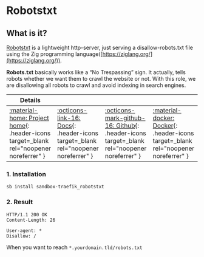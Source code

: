 # Robotstxt

## What is it?

[Robotstxt](https://github.com/mstroecker/zig-robotstxt) is a lightweight http-server, just serving a disallow-robots.txt file using the Zig programming language([https://ziglang.org/](https://ziglang.org/)).

__Robots.txt__ basically works like a “No Trespassing” sign. It actually, tells robots whether we want them to crawl the website or not. With this role, we are disallowing all robots to crawl and avoid indexing in search engines.

| Details     |             |             |             |
|-------------|-------------|-------------|-------------|
| [:material-home: Project home](https://github.com/mstroecker/zig-robotstxt){: .header-icons target=_blank rel="noopener noreferrer" } | [:octicons-link-16: Docs](https://github.com/mstroecker/zig-robotstxt){: .header-icons target=_blank rel="noopener noreferrer" } | [:octicons-mark-github-16: Github](https://github.com/mstroecker/zig-robotstxt){: .header-icons target=_blank rel="noopener noreferrer" } | [:material-docker: Docker](https://hub.docker.com/r/mstroecker/zig-robotstxt){: .header-icons target=_blank rel="noopener noreferrer" }|

### 1. Installation

``` shell
sb install sandbox-traefik_robotstxt
```

### 2. Result

```text
HTTP/1.1 200 OK
Content-Length: 26

User-agent: *
Disallow: /
```

When you want to reach `*.yourdomain.tld/robots.txt`
